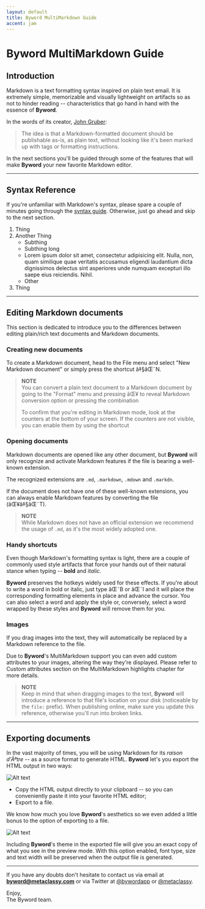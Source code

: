 ```yaml
---
layout: default
title: Byword MultiMarkdown Guide  
accent: jam
---
```

  
# Byword MultiMarkdown Guide

## Introduction

Markdown is a text formatting syntax inspired on plain text email. It is extremely simple, memorizable and visually lightweight on artifacts so as not to hinder reading -- characteristics that go hand in hand with the essence of **Byword**.

In the words of its creator, [John Gruber][link-gruber]:
> The idea is that a Markdown-formatted document should be publishable as-is, as plain text, without looking like it's been marked up with tags or formatting instructions.

[link-gruber]: http://daringfireball.net/

In the next sections you'll be guided through some of the features that will make **Byword** your new favorite Markdown editor. 

---

## Syntax Reference

If you're unfamiliar with Markdown's syntax, please spare a couple of minutes going through the [syntax guide][link-syntax]. Otherwise, just go ahead and skip to the next section.

1. Thing
2. Another Thing
    * Subthing
    * Subthing long
    * Lorem ipsum dolor sit amet, consectetur adipisicing elit. Nulla, non, quam similique quae veritatis accusamus eligendi laudantium dicta dignissimos delectus sint asperiores unde numquam excepturi illo saepe eius reiciendis. Nihil.
    * Other
3. Thing

[link-syntax]: syntax.html "Markdown syntax guide"

--- 

## Editing Markdown documents

This section is dedicated to introduce you to the differences between editing plain/rich text documents and Markdown documents.

### Creating new documents

To create a Markdown document, head to the File menu and select "New Markdown document" or simply press the shortcut â‡§âŒ˜N.

> **NOTE**  
> You can convert a plain text document to a Markdown document by going to the "Format" menu and pressing âŒ¥ to reveal Markdown conversion option or pressing the combination
>
> To confirm that you're editing in Markdown mode, look at the counters at the bottom of your screen. If the counters are not visible, you can enable them by using the shortcut

### Opening documents

Markdown documents are opened like any other document, but **Byword** will only recognize and activate Markdown features if the file is bearing a well-known extension.

The recognized extensions are `.md`, `.markdown`, `.mdown` and `.markdn`.

If the document does not have one of these well-known extensions, you can always enable Markdown features by converting the file (âŒ¥â‡§âŒ˜T).

> **NOTE**  
> While Markdown does not have an official extension we recommend the usage of `.md`, as it's the most widely adopted one.

### Handy shortcuts

Even though Markdown's formatting syntax is light, there are a couple of commonly used style artifacts that force your hands out of their natural stance when typing -- **bold** and *italic*.

**Byword** preserves the hotkeys widely used for these effects. If you're about to write a word in bold or italic, just type âŒ˜B or âŒ˜I and it will place the corresponding formatting elements in place and advance the cursor. You can also select a word and apply the style or, conversely, select a word wrapped by these styles and **Byword** will remove them for you.

### Images

If you drag images into the text, they will automatically be replaced by a Markdown reference to the file.

Due to **Byword**'s MultiMarkdown support you can even add custom attributes to your images, altering the way they're displayed. Please refer to Custom attributes section on the MultiMarkdown highlights chapter for more details.

> **NOTE**  
> Keep in mind that when dragging images to the text, **Byword** will introduce a reference to that file's location on your disk (noticeable by the `file:` prefix).
> When publishing online, make sure you update this reference, otherwise you'll run into broken links.

---

## Exporting documents

In the vast majority of times, you will be using Markdown for its *raison d'Ãªtre* -- as a source format to generate HTML. **Byword** let's you export the HTML output in two ways:

![Alt text](http://farm8.staticflickr.com/7141/6796099195_c8152901b4_b.jpg "Optional title")

* Copy the HTML output directly to your clipboard -- so you can conveniently paste it into your favorite HTML editor;
* Export to a file.

We know how much you love **Byword**'s aesthetics so we even added a little bonus to the option of exporting to a file.

![Alt text](http://farm8.staticflickr.com/7141/6796099195_c8152901b4_b.jpg "Optional title")

Including **Byword**'s theme in the exported file will give you an exact copy of what you see in the preview mode. With this option enabled, font type, size and text width will be preserved when the output file is generated.

---

[link-source]: guide.md "User guide MultiMarkdown source"

If you have any doubts don't hesitate to contact us via email at **byword@metaclassy.com** or via Twitter at [@bywordapp][link-twitter_bywordapp] or [@metaclassy][link-twitter_metaclassy].

[link-twitter_bywordapp]: http://twitter.com/bywordapp "Byword on Twitter"
[link-twitter_metaclassy]: http://twitter.com/metaclassy "Metaclassy on Twitter"

Enjoy,  
The Byword team.
